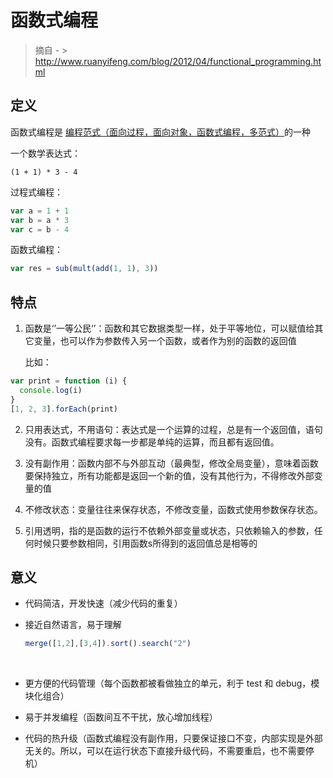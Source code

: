 # 函数式编程

> 摘自 - > http://www.ruanyifeng.com/blog/2012/04/functional_programming.html



## 定义

函数式编程是 [编程范式（面向过程，面向对象，函数式编程，多范式）](https://www.zhihu.com/question/20428688)的一种



一个数学表达式：

```
(1 + 1) * 3 - 4
```

过程式编程：

```js
var a = 1 + 1
var b = a * 3
var c = b - 4
```

函数式编程：

```js
var res = sub(mult(add(1, 1), 3))
```



## 特点

1. 函数是‘’一等公民‘’：函数和其它数据类型一样，处于平等地位，可以赋值给其它变量，也可以作为参数传入另一个函数，或者作为别的函数的返回值

   比如：

```js
var print = function (i) {
  console.log(i)
}
[1, 2, 3].forEach(print)
```



2. 只用表达式，不用语句：表达式是一个运算的过程，总是有一个返回值，语句没有。函数式编程要求每一步都是单纯的运算，而且都有返回值。



3. 没有副作用：函数内部不与外部互动（最典型，修改全局变量），意味着函数要保持独立，所有功能都是返回一个新的值，没有其他行为，不得修改外部变量的值



4. 不修改状态：变量往往来保存状态，不修改变量，函数式使用参数保存状态。



5. 引用透明，指的是函数的运行不依赖外部变量或状态，只依赖输入的参数，任何时候只要参数相同，引用函数s所得到的返回值总是相等的



## 意义

- 代码简洁，开发快速（减少代码的重复）

- 接近自然语言，易于理解

  ```js
  merge([1,2],[3,4]).sort().search("2")
  ```

  ​

- 更方便的代码管理（每个函数都被看做独立的单元，利于 test 和 debug，模块化组合）

- 易于并发编程（函数间互不干扰，放心增加线程）

- 代码的热升级（函数式编程没有副作用，只要保证接口不变，内部实现是外部无关的。所以，可以在运行状态下直接升级代码，不需要重启，也不需要停机）

